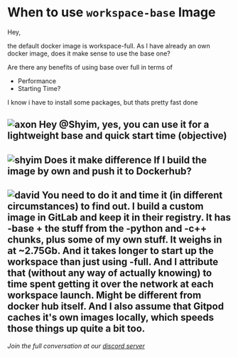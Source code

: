 # When to use `workspace-base` Image

Hey,

the default docker image is workspace-full. As I have already an own docker image, does it make sense to use the base one?

Are there any benefits of using base over full in terms of

- Performance
- Starting Time?

I know i have to install some packages, but thats pretty fast done

![axon](https://cdn.discordapp.com/avatars/465353539363930123/946f04e6812a3f0b3494fccf499d2d45.webp?size=20) Hey @Shyim, yes, you can use it for a lightweight base and quick start time (objective)
----
![shyim](https://cdn.discordapp.com/avatars/186129546574168065/65bafe1ccfb009894eb69f2ec7068e27.webp?size=20) Does it make difference If I build the image by own and push it to Dockerhub?
----
![david](https://cdn.discordapp.com/avatars/776846008898158672/089f12fc50c4407b96d633f9f0a66163.webp?size=20) You need to do it and time it (in different circumstances) to find out.  I build a custom image in GitLab and keep it in their registry.  It has -base + the stuff from the -python and -c++ chunks, plus some of my own stuff.  It weighs in at ~2.75Gb.  And it takes longer to start up the workspace than just using -full.  And I attribute that (without any way of actually knowing) to time spent getting it over the network at each workspace launch.  Might be different from docker hub itself.  And I also assume that Gitpod caches it's own images locally, which speeds those things up quite a bit too.
----

_Join the full conversation at our [discord server](https://discord.com/channels/816244985187008514/1029362199883419711)_
